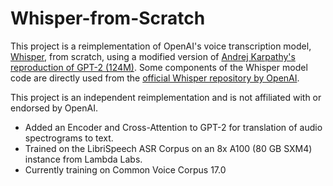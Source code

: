 # Whisper-from-Scratch
This project is a reimplementation of OpenAI's voice transcription model, [Whisper](https://openai.com/index/whisper/), from scratch, using a modified version of [Andrej Karpathy's reproduction of GPT-2 (124M)](https://github.com/karpathy/build-nanogpt 'build-nanogpt'). Some components of the Whisper model code are directly used from the [official Whisper repository by OpenAI](https://github.com/openai/whisper/tree/main).

This project is an independent reimplementation and is not affiliated with or endorsed by OpenAI.

* Added an Encoder and Cross-Attention to GPT-2 for translation of audio spectrograms to text.
* Trained on the LibriSpeech ASR Corpus on an 8x A100 (80 GB SXM4) instance from Lambda Labs.
* Currently training on Common Voice Corpus 17.0